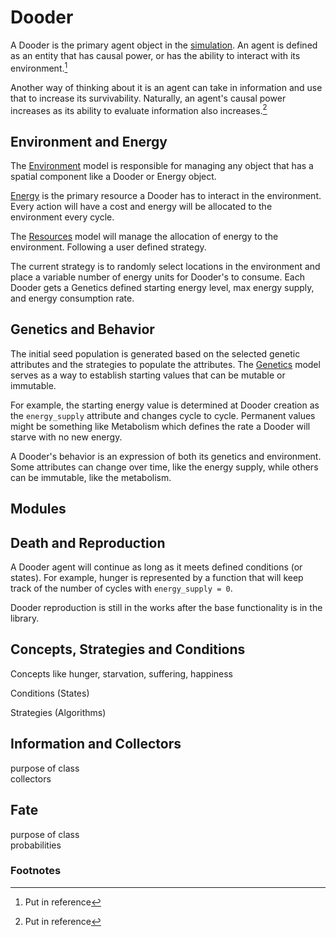 # Dooder

A Dooder is the primary agent object in the [simulation](Simulation.md). An agent is defined as an entity that has causal power, or has the ability to interact with its environment.[^1]

Another way of thinking about it is an agent can take in information and use that to increase its survivability. Naturally, an agent's causal power increases as its ability to evaluate information also increases.[^2]  

## Environment and Energy

The [Environment](Environment.md) model is responsible for managing any object that has a spatial component like a Dooder or Energy object.  

[Energy](Energy.md) is the primary resource a Dooder has to interact in the environment. Every action will have a cost and energy will be allocated to the environment every cycle.  

The [Resources](Resources.md) model will manage the allocation of energy to the environment. Following a user defined strategy.  

The current strategy is to randomly select locations in the environment and place a variable number of energy units for Dooder's to consume. Each Dooder gets a Genetics defined starting energy level, max energy supply, and energy consumption rate.  

## Genetics and Behavior

The initial seed population is generated based on the selected genetic attributes and the strategies to populate the attributes. The [Genetics](Genetics.md) model serves as a way to establish starting values that can be mutable or immutable.  

For example, the starting energy value is determined at Dooder creation as the `energy_supply` attribute and changes cycle to cycle. Permanent values might be something like Metabolism which defines the rate a Dooder will starve with no new energy.  

A Dooder's behavior is an expression of both its genetics and environment. Some attributes can change over time, like the energy supply, while others can be immutable, like the metabolism. 

## Modules
  

## Death and Reproduction

A Dooder agent will continue as long as it meets defined conditions (or states). For example, hunger is represented by a function that will keep track of the number of cycles with `energy_supply = 0`.  

Dooder reproduction is still in the works after the base functionality is in the library.  

## Concepts, Strategies and Conditions

Concepts like hunger, starvation, suffering, happiness  

Conditions (States)  

Strategies (Algorithms)  

## Information and Collectors

purpose of class  
collectors  

## Fate

purpose of class  
probabilities  

### Footnotes

[^1]: Put in reference  
[^2]: Put in reference  
